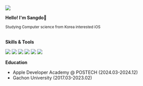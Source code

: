 <img src="https://capsule-render.vercel.app/api?type=waving&color=gradient&customColorList=5,4,3,2,1,0&height=250&section=header&text=Sangdo%20Lee&fontSize=60&fontAlignY=40&desc="/>
<div>
  <p align=leading>
    <strong>Hello! I'm Sangdo👋</strong>
  </p>
</div>

<div>
  <small>Studying Computer science from Korea interested iOS</small>
</div>

<br>

<p align=leading>
    <strong>Skills & Tools</strong>
</p>  
</div>

<div align=leading>
  <p>
    <!--
    <img src="https://img.shields.io/badge/swift-F05138?style=for-the-badge&logo=Swift&logoColor=white">
    <img src="https://img.shields.io/badge/UIkit-2396F3?style=for-the-badge&logo=Swift&logoColor=white">
    <img src="https://img.shields.io/badge/SwiftUi-F05138?style=for-the-badge&logo=Swift&logoColor=white">
    <img src="https://img.shields.io/badge/xcode-147EFB?style=for-the-badge&logo=xcode&logoColor=white">
    <img src="https://img.shields.io/badge/java-007396?style=for-the-badge&logo=java&logoColor=white">
    <img src="https://img.shields.io/badge/AndroidStudio-3DDC84?style=for-the-badge&logo=AndroidStudio&logoColor=white">
    이전에 쓰던것
    !-->
    <img src="https://img.shields.io/badge/Swift-239120?style=flat-square&logo=swift&logoColor=white">
    <img src="https://img.shields.io/badge/UIkit-3766AB?style=flat-square&logo=UIkit&logoColor=white">
    <img src="https://img.shields.io/badge/SwiftUi-4479A1?style=flat-square&logo=SwiftUi&logoColor=white">
    <img src="https://img.shields.io/badge/Xcode-276DC3?style=flat-square&logo=xcode&logoColor=white">
    <img src="https://img.shields.io/badge/Java-007396?style=flat-square&logo=Java&logoColor=white">
    <img src="https://img.shields.io/badge/Android-3DDC84?style=flat-square&logo=Android&logoColor=white">
  </p>
</div>


<div>
  <p align=leading>
    <strong>Education</strong>
  </p>
</div>

* Apple Developer Academy @ POSTECH (2024.03-2024.12)
* Gachon University (2017.03-2023.02)

 <!--
 ##### Github
 ![Lee Sangdo's GitHub stats](https://github-readme-stats.vercel.app/api?username=SANGDOLEE&show_icons=true&theme=radical)
 -->
